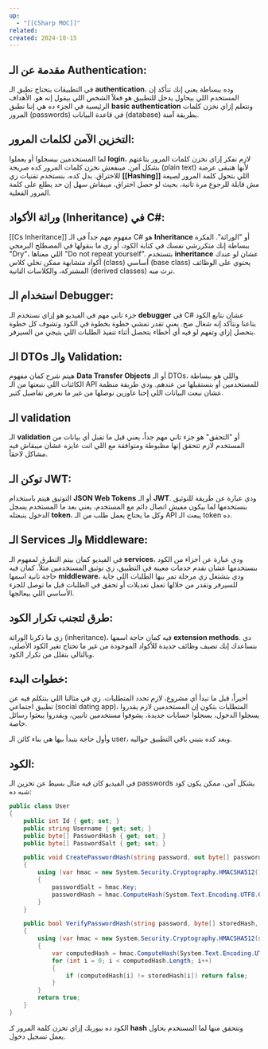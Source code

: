 ```yaml
---
up:
  - "[[CSharp MOC]]"
related: 
created: 2024-10-15
---
```


## مقدمة عن الـ Authentication:
في التطبيقات بتحتاج تطبق الـ **authentication**، وده ببساطة يعني إنك تتأكد إن المستخدم اللي بيحاول يدخل للتطبيق هو فعلاً الشخص اللي بيقول إنه هو. 
الأهداف الرئيسية في الجزء ده هي إننا نطبق **basic authentication** ونتعلم إزاي نخزن كلمات المرور (passwords) في قاعدة البيانات (database) بطريقة آمنة.

## التخزين الآمن لكلمات المرور:
لما المستخدمين بيسجلوا أو يعملوا **login**، لازم نفكر إزاي نخزن كلمات المرور بتاعتهم بشكل آمن. 
مينفعش نخزن كلمات المرور كده صريحة (plain text) لأنها هتبقى عرضة للاختراق. 
بدل كده، بنستخدم تقنيات زي **[[Hashing]]** اللي بتحول كلمة المرور لصيغة مش قابلة للرجوع مرة تانية، بحيث لو حصل اختراق، ميبقاش سهل إن حد يطلع على كلمة المرور الفعلية.

## وراثة الأكواد (Inheritance) في C#:
[[Cs Inheritance]]
مفهوم مهم جداً في الـ C# هو **Inheritance** أو "الوراثة". 
الفكرة ببساطة إنك متكررشي نفسك في كتابة الكود، أو زي ما بنقولها في المصطلح البرمجي "Dry"، اللي معناها "Do not repeat yourself". 
بتستخدم **inheritance** عشان لو عندك أكواد متشابهة ممكن تخلي كلاس (class) أساسي (base class) يحتوي على الوظائف المشتركة، والكلاسات التانية (derived classes) ترث منه.

## استخدام الـ Debugger:
جزء تاني مهم في الفيديو هو إزاي نستخدم الـ **debugger** في C# عشان نتابع الكود بتاعنا ونتأكد إنه شغال صح. يعني تقدر تمشي خطوة بخطوة في الكود وتشوف كل خطوة بتحصل إزاي وتفهم لو فيه أي أخطاء بتحصل أثناء تنفيذ الطلبات اللي بتيجي من السيرفر.

## الـ DTOs والـ Validation:
هيتم شرح كمان مفهوم **Data Transfer Objects** أو الـ DTOs، واللي هو ببساطة الكائنات اللي بنبعتها من الـ API للمستخدمين أو بنستقبلها من عندهم. 
ودي طريقة منظمة عشان نبعت البيانات اللي إحنا عاوزين نوصلها من غير ما نعرض تفاصيل كتير.

## الـ validation
الـ **validation** أو "التحقق" هو جزء تاني مهم جداً، يعني قبل ما تقبل أي بيانات من المستخدم لازم تتحقق إنها مظبوطة ومتوافقة مع اللي انت عايزه عشان ميبقاش فيه مشاكل لاحقاً.

## توكن الـ JWT:
التوثيق هيتم باستخدام **JSON Web Tokens** أو الـ **JWT**. 
ودي عبارة عن طريقة للتوثيق بنستخدمها لما بيكون مفيش اتصال دائم مع المستخدم، يعني بعد ما المستخدم يسجل الدخول بنبعتله **token**، وكل ما يحتاج يعمل طلب من الـ API يبعت الـ token ده.

## الـ Services والـ Middleware:
في الفيديو كمان بيتم التطرق لمفهوم الـ **services**، ودي عبارة عن أجزاء من الكود بنستخدمها عشان نقدم خدمات معينة في التطبيق، زي توثيق المستخدمين مثلاً. كمان فيه حاجة تانية اسمها **middleware**، ودي بتشتغل زي مرحلة تمر بيها الطلبات اللي جاية للسيرفر وتقدر من خلالها تعمل تعديلات أو تحقق في الطلبات قبل ما توصل للجزء الأساسي اللي بيعالجها.

## طرق لتجنب تكرار الكود:
زي ما ذكرنا الوراثة (inheritance)، فيه كمان حاجة اسمها **extension methods**. 
دي بتساعدك إنك تضيف وظائف جديدة للأكواد الموجودة من غير ما تحتاج تغير الكود الأصلي، وبالتالي بتقلل من تكرار الكود.

## خطوات البدء:
أخيراً، قبل ما تبدأ أي مشروع، لازم تحدد المتطلبات. 
زي في مثالنا اللي بنتكلم فيه عن تطبيق اجتماعي (social dating app)، المتطلبات بتكون إن المستخدمين لازم يقدروا يسجلوا الدخول، يسجلوا حسابات جديدة، يشوفوا مستخدمين تانيين، ويقدروا يبعثوا رسائل خاصة. 

وأول حاجة بتبدأ بيها هي بناء كائن الـ user، وبعد كده بتبني باقي التطبيق حواليه.

## الكود:
في الفيديو كان فيه مثال بسيط عن تخزين الـ passwords بشكل آمن، ممكن يكون كود شبه ده:

```csharp
public class User
{
    public int Id { get; set; }
    public string Username { get; set; }
    public byte[] PasswordHash { get; set; }
    public byte[] PasswordSalt { get; set; }

    public void CreatePasswordHash(string password, out byte[] passwordHash, out byte[] passwordSalt)
    {
        using (var hmac = new System.Security.Cryptography.HMACSHA512())
        {
            passwordSalt = hmac.Key;
            passwordHash = hmac.ComputeHash(System.Text.Encoding.UTF8.GetBytes(password));
        }
    }

    public bool VerifyPasswordHash(string password, byte[] storedHash, byte[] storedSalt)
    {
        using (var hmac = new System.Security.Cryptography.HMACSHA512(storedSalt))
        {
            var computedHash = hmac.ComputeHash(System.Text.Encoding.UTF8.GetBytes(password));
            for (int i = 0; i < computedHash.Length; i++)
            {
                if (computedHash[i] != storedHash[i]) return false;
            }
        }
        return true;
    }
}
```

الكود ده بيوريك إزاي تخزن كلمة المرور كـ **hash** وتتحقق منها لما المستخدم يحاول يعمل تسجيل دخول.
